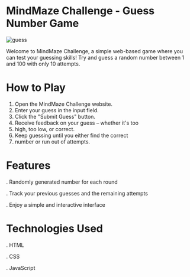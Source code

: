 # MindMaze Challenge - Guess Number Game

![guess](https://github.com/Nitesh1255/MindMaze-Challenge-/assets/119393883/2e307587-f89c-451e-8036-7ba677489078)

Welcome to MindMaze Challenge, a simple web-based game where you can test your guessing skills! Try and guess a random number between 1 and 100 with only 10 attempts.

# How to Play
1. Open the MindMaze Challenge website.
2. Enter your guess in the input field.
3. Click the "Submit Guess" button.
4. Receive feedback on your guess – whether it's too
5. high, too low, or correct.
6. Keep guessing until you either find the correct
7. number or run out of attempts.

# Features
. Randomly generated number for each round

. Track your previous guesses and the remaining attempts

. Enjoy a simple and interactive interface

# Technologies Used
. HTML

. CSS

. JavaScript
